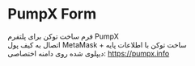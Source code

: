 # PumpX Form

فرم ساخت توکن برای پلتفرم PumpX  
اتصال به کیف پول MetaMask + ساخت توکن با اطلاعات پایه  
دیپلوی شده روی دامنه اختصاصی: https://pumpx.info
